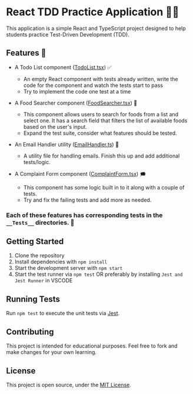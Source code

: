 # React TDD Practice Application 🦾🤖

This application is a simple React and TypeScript project designed to help students practice Test-Driven Development (TDD).

## Features 💨

-   A Todo List component ([TodoList.tsx](src/Components/TodoList.tsx)) ✅

    -   An empty React component with tests already written, write the code for the component and watch the tests start to pass
    -   Try to implement the code one test at a time

-   A Food Searcher component ([FoodSearcher.tsx](src/Components/FoodSearcher.tsx)) 🔎

    -   This component allows users to search for foods from a list and select one. It has a search field that filters the list of available foods based on the user's input.
    -   Expand the test suite, consider what features should be tested.

-   An Email Handler utility ([EmailHandler.ts](src/Utils/EmailHandler.ts)) 📧

    -   A utility file for handling emails. Finish this up and add additional tests/logic.

-   A Complaint Form component ([ComplaintForm.tsx](src/Components/ComplaintForm.tsx)) 🗯️
    -   This component has some logic built in to it along with a couple of tests.
    -   Try and fix the failing tests and add more as needed.

### Each of these features has corresponding tests in the `__Tests__` directories. 🧪

## Getting Started

1. Clone the repository
2. Install dependencies with `npm install`
3. Start the development server with `npm start`
4. Start the test runner via `npm test` OR preferably by installing `Jest and Jest Runner` in VSCODE

## Running Tests

Run `npm test` to execute the unit tests via [Jest](https://jestjs.io/).

## Contributing

This project is intended for educational purposes. Feel free to fork and make changes for your own learning.

## License

This project is open source, under the [MIT License](https://opensource.org/licenses/MIT).
